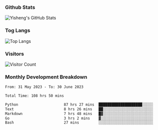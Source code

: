 ### Github Stats
![Yisheng's GitHub Stats](https://github-readme-stats-9qabuvhk1-gongyisheng.vercel.app/api?username=gongyisheng&count_private=true&show_icons=true)
### Tog Langs
![Top Langs](https://github-readme-stats-9qabuvhk1-gongyisheng.vercel.app/api/top-langs/?username=gongyisheng&layout=compact)
### Visitors
![Visitor Count](https://profile-counter.glitch.me/gongyisheng/count.svg)
### Monthly Development Breakdown
<!--START_SECTION:waka-->

```txt
From: 31 May 2023 - To: 30 June 2023

Total Time: 108 hrs 50 mins

Python                     87 hrs 27 mins  ████████████████████░░░░░   80.36 %
Text                       8 hrs 26 mins   ██░░░░░░░░░░░░░░░░░░░░░░░   07.75 %
Markdown                   7 hrs 48 mins   █▓░░░░░░░░░░░░░░░░░░░░░░░   07.18 %
Go                         3 hrs 2 mins    ▓░░░░░░░░░░░░░░░░░░░░░░░░   02.79 %
Bash                       27 mins         ░░░░░░░░░░░░░░░░░░░░░░░░░   00.42 %
```

<!--END_SECTION:waka-->
